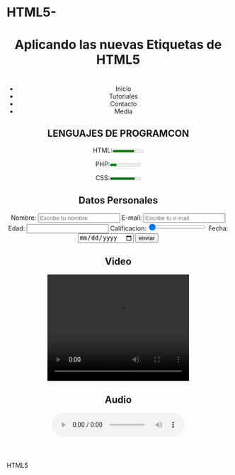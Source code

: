 HTML5-
======

<!DOCTYPE html>
<html lang="es">
<head>
<meta charset='utf-8'>
<link rel="stylesheet" href= "jota.css">
</head>
<body>
<div id ='contenido'>
<header>
<hgroup>
<h1>Aplicando las nuevas Etiquetas de HTML5<h1>
</hgroup>
<nav>
<ul>
<li>Inicio</li>
<li>Tutoriales</li>
<li>Contacto</li>
<li>Media</li>
</ul>
</nav>
<header>
<section>
<div id='textoPr'>
<hgroup>
<h1>LENGUAJES DE PROGRAMCON</h1>
</hgroup>
<p>HTML:<meter min = '0' max='100' value='70'>70%</meter></p>
<p>PHP:<meter min = '0' max='100' value='20'>20%</meter></p>
<p>CSS:<meter min = '0' max='100' value='80'>80%</meter></p>

<h1>Datos Personales</h1>
<form>
<label for= 'nombre'>Nombre:</label>
<input type= 'text' id ='naombre' placeholder ='Escribe tu nombre' required>
<label for= 'correo'>E-mail:</label>
<input type= 'email' id ='correo'placeholder='Escribe tu e-mail' required>
<label for= 'edad'>Edad:</label>
<input type= 'number' id ='edad'>
<label for= 'calificacion'>Calificacion:</label>
<input type= 'range' id ='calificacion' min='0' max='10'value='0'>
<label for= 'fecha'>Fecha:</label>
<input type= 'date' id ='fecha'>
<input type= 'submit' value='enviar' id='btnSubmit'>
</form>
<h1>Video</h1>
<video width = '320' height= '240' controls 'controls'>
<source src='HTML5 - Video.mp4' type = 'video/mp4' />
</video>
<h1>Audio</h1>
<audio controls='control' autoplay='autoplay' loop='loop'>
<source src='Wisin El Sobreviviente - Que Viva La Vida (WWW.ELGENERO.COM).mp3' type='audio/mp3'/>
</audio>
</div>
</section>
</div>
<footer>
<canvas id ='miCanvas'>
</canvas>
</body>
</html>

HTML5
